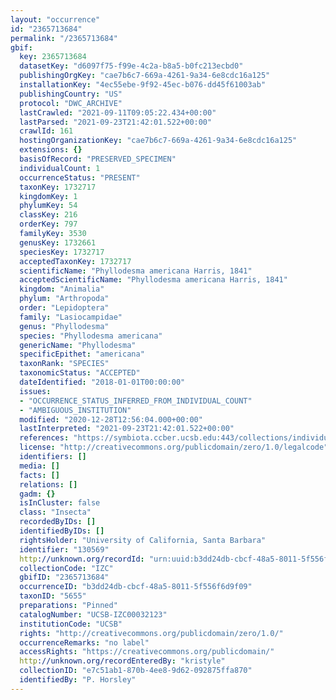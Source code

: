 ```yaml
---
layout: "occurrence"
id: "2365713684"
permalink: "/2365713684"
gbif:
  key: 2365713684
  datasetKey: "d6097f75-f99e-4c2a-b8a5-b0fc213ecbd0"
  publishingOrgKey: "cae7b6c7-669a-4261-9a34-6e8cdc16a125"
  installationKey: "4ec55ebe-9f92-45ec-b076-dd45f61003ab"
  publishingCountry: "US"
  protocol: "DWC_ARCHIVE"
  lastCrawled: "2021-09-11T09:05:22.434+00:00"
  lastParsed: "2021-09-23T21:42:01.522+00:00"
  crawlId: 161
  hostingOrganizationKey: "cae7b6c7-669a-4261-9a34-6e8cdc16a125"
  extensions: {}
  basisOfRecord: "PRESERVED_SPECIMEN"
  individualCount: 1
  occurrenceStatus: "PRESENT"
  taxonKey: 1732717
  kingdomKey: 1
  phylumKey: 54
  classKey: 216
  orderKey: 797
  familyKey: 3530
  genusKey: 1732661
  speciesKey: 1732717
  acceptedTaxonKey: 1732717
  scientificName: "Phyllodesma americana Harris, 1841"
  acceptedScientificName: "Phyllodesma americana Harris, 1841"
  kingdom: "Animalia"
  phylum: "Arthropoda"
  order: "Lepidoptera"
  family: "Lasiocampidae"
  genus: "Phyllodesma"
  species: "Phyllodesma americana"
  genericName: "Phyllodesma"
  specificEpithet: "americana"
  taxonRank: "SPECIES"
  taxonomicStatus: "ACCEPTED"
  dateIdentified: "2018-01-01T00:00:00"
  issues:
  - "OCCURRENCE_STATUS_INFERRED_FROM_INDIVIDUAL_COUNT"
  - "AMBIGUOUS_INSTITUTION"
  modified: "2020-12-28T12:56:04.000+00:00"
  lastInterpreted: "2021-09-23T21:42:01.522+00:00"
  references: "https://symbiota.ccber.ucsb.edu:443/collections/individual/index.php?occid=130569"
  license: "http://creativecommons.org/publicdomain/zero/1.0/legalcode"
  identifiers: []
  media: []
  facts: []
  relations: []
  gadm: {}
  isInCluster: false
  class: "Insecta"
  recordedByIDs: []
  identifiedByIDs: []
  rightsHolder: "University of California, Santa Barbara"
  identifier: "130569"
  http://unknown.org/recordId: "urn:uuid:b3dd24db-cbcf-48a5-8011-5f556f6d9f09"
  collectionCode: "IZC"
  gbifID: "2365713684"
  occurrenceID: "b3dd24db-cbcf-48a5-8011-5f556f6d9f09"
  taxonID: "5655"
  preparations: "Pinned"
  catalogNumber: "UCSB-IZC00032123"
  institutionCode: "UCSB"
  rights: "http://creativecommons.org/publicdomain/zero/1.0/"
  occurrenceRemarks: "no label"
  accessRights: "https://creativecommons.org/publicdomain/"
  http://unknown.org/recordEnteredBy: "kristyle"
  collectionID: "e7c51ab1-870b-4ee8-9d62-092875ffa870"
  identifiedBy: "P. Horsley"
---
```

